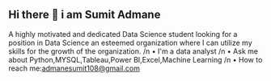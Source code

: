 ## Hi there 👋 i am Sumit Admane
A highly motivated and dedicated Data Science student looking for a position in Data Science an esteemed organization where I can utilize my skills for the growth of the organization. 
 /n • I'm a data analyst 
 /n • Ask me about Python,MYSQL,Tableau,Power BI,Excel,Machine Learning
 /n • How to reach me:admanesumit108@gmail.com
<!--
**Sumitadmane111/Sumitadmane111** is a ✨ _special_ ✨ repository because its `README.md` (this file) appears on your GitHub profile.

Here are some ideas to get you started:

- 🔭 I’m currently working on ...
- 🌱 I’m currently learning ...
- 👯 I’m looking to collaborate on ...
- 🤔 I’m looking for help with ...
- 💬 Ask me about ...
- 📫 How to reach me: ...
- 😄 Pronouns: ...
- ⚡ Fun fact: ...
-->
